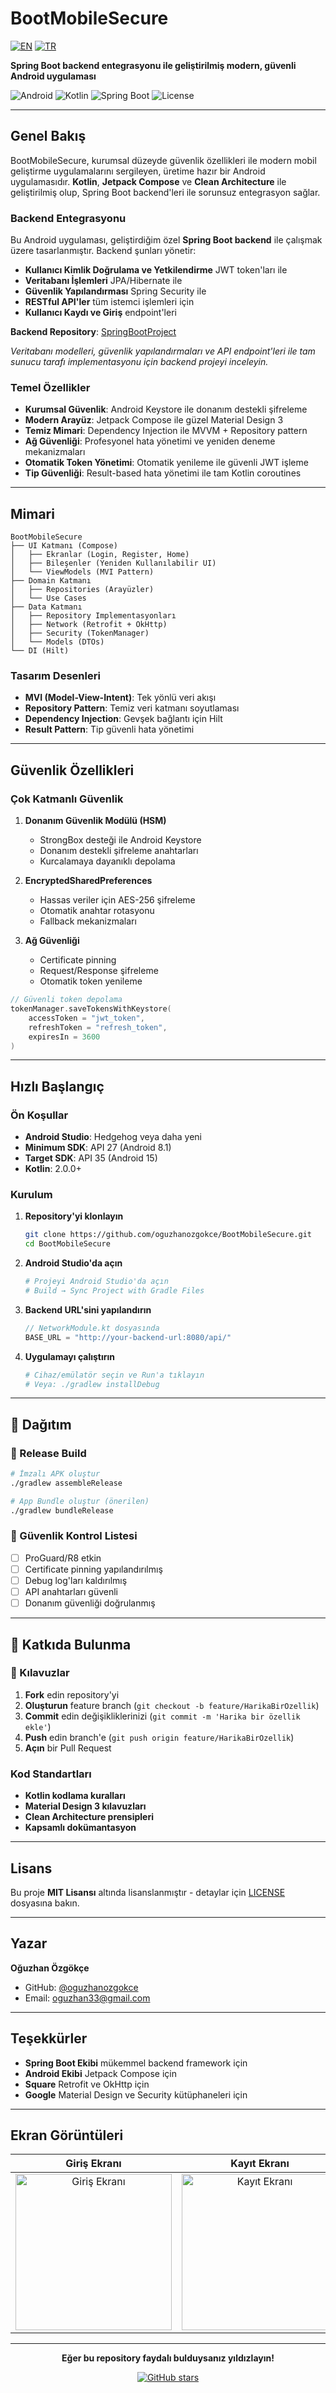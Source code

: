 # BootMobileSecure

[![EN](https://img.shields.io/badge/lang-en-blue.svg)](README.md)
[![TR](https://img.shields.io/badge/lang-tr-red.svg)](README_TR.md)

**Spring Boot backend entegrasyonu ile geliştirilmiş modern, güvenli Android uygulaması**

![Android](https://img.shields.io/badge/Android-API%2027+-green.svg)
![Kotlin](https://img.shields.io/badge/Kotlin-2.0.0-blue.svg)
![Spring Boot](https://img.shields.io/badge/Spring%20Boot-Compatible-brightgreen.svg)
![License](https://img.shields.io/badge/License-MIT-yellow.svg)

---

## Genel Bakış

BootMobileSecure, kurumsal düzeyde güvenlik özellikleri ile modern mobil geliştirme uygulamalarını
sergileyen, üretime hazır bir Android uygulamasıdır. **Kotlin**, **Jetpack Compose** ve **Clean
Architecture** ile geliştirilmiş olup, Spring Boot backend'leri ile sorunsuz entegrasyon sağlar.

### Backend Entegrasyonu

Bu Android uygulaması, geliştirdiğim özel **Spring Boot backend** ile çalışmak üzere tasarlanmıştır.
Backend şunları yönetir:

- **Kullanıcı Kimlik Doğrulama ve Yetkilendirme** JWT token'ları ile
- **Veritabanı İşlemleri** JPA/Hibernate ile
- **Güvenlik Yapılandırması** Spring Security ile
- **RESTful API'ler** tüm istemci işlemleri için
- **Kullanıcı Kaydı ve Giriş** endpoint'leri

**Backend Repository**: [SpringBootProject](https://github.com/oguzhanozgokce/SpringBootProject)

*Veritabanı modelleri, güvenlik yapılandırmaları ve API endpoint'leri ile tam sunucu tarafı
implementasyonu için backend projeyi inceleyin.*

### Temel Özellikler

- **Kurumsal Güvenlik**: Android Keystore ile donanım destekli şifreleme
- **Modern Arayüz**: Jetpack Compose ile güzel Material Design 3
- **Temiz Mimari**: Dependency Injection ile MVVM + Repository pattern
- **Ağ Güvenliği**: Profesyonel hata yönetimi ve yeniden deneme mekanizmaları
- **Otomatik Token Yönetimi**: Otomatik yenileme ile güvenli JWT işleme
- **Tip Güvenliği**: Result-based hata yönetimi ile tam Kotlin coroutines

---

## Mimari

```
BootMobileSecure
├── UI Katmanı (Compose)
│   ├── Ekranlar (Login, Register, Home)
│   ├── Bileşenler (Yeniden Kullanılabilir UI)
│   └── ViewModels (MVI Pattern)
├── Domain Katmanı
│   ├── Repositories (Arayüzler)
│   └── Use Cases
├── Data Katmanı
│   ├── Repository Implementasyonları
│   ├── Network (Retrofit + OkHttp)
│   ├── Security (TokenManager)
│   └── Models (DTOs)
└── DI (Hilt)
```

### Tasarım Desenleri

- **MVI (Model-View-Intent)**: Tek yönlü veri akışı
- **Repository Pattern**: Temiz veri katmanı soyutlaması
- **Dependency Injection**: Gevşek bağlantı için Hilt
- **Result Pattern**: Tip güvenli hata yönetimi

---

## Güvenlik Özellikleri

### Çok Katmanlı Güvenlik

1. **Donanım Güvenlik Modülü (HSM)**
    - StrongBox desteği ile Android Keystore
    - Donanım destekli şifreleme anahtarları
    - Kurcalamaya dayanıklı depolama

2. **EncryptedSharedPreferences**
    - Hassas veriler için AES-256 şifreleme
    - Otomatik anahtar rotasyonu
    - Fallback mekanizmaları

3. **Ağ Güvenliği**
    - Certificate pinning
    - Request/Response şifreleme
    - Otomatik token yenileme

```kotlin
// Güvenli token depolama
tokenManager.saveTokensWithKeystore(
    accessToken = "jwt_token",
    refreshToken = "refresh_token",
    expiresIn = 3600
)
```

---

## Hızlı Başlangıç

### Ön Koşullar

- **Android Studio**: Hedgehog veya daha yeni
- **Minimum SDK**: API 27 (Android 8.1)
- **Target SDK**: API 35 (Android 15)
- **Kotlin**: 2.0.0+

### Kurulum

1. **Repository'yi klonlayın**
   ```bash
   git clone https://github.com/oguzhanozgokce/BootMobileSecure.git
   cd BootMobileSecure
   ```

2. **Android Studio'da açın**
   ```bash
   # Projeyi Android Studio'da açın
   # Build → Sync Project with Gradle Files
   ```

3. **Backend URL'sini yapılandırın**
   ```kotlin
   // NetworkModule.kt dosyasında
   BASE_URL = "http://your-backend-url:8080/api/"
   ```

4. **Uygulamayı çalıştırın**
   ```bash
   # Cihaz/emülatör seçin ve Run'a tıklayın
   # Veya: ./gradlew installDebug
   ```

---

## 🚀 Dağıtım

### 📱 Release Build

```bash
# İmzalı APK oluştur
./gradlew assembleRelease

# App Bundle oluştur (önerilen)
./gradlew bundleRelease
```

### 🔐 Güvenlik Kontrol Listesi

- [ ] ProGuard/R8 etkin
- [ ] Certificate pinning yapılandırılmış
- [ ] Debug log'ları kaldırılmış
- [ ] API anahtarları güvenli
- [ ] Donanım güvenliği doğrulanmış

---

## 🤝 Katkıda Bulunma

### 📝 Kılavuzlar

1. **Fork** edin repository'yi
2. **Oluşturun** feature branch (`git checkout -b feature/HarikaBirOzellik`)
3. **Commit** edin değişikliklerinizi (`git commit -m 'Harika bir özellik ekle'`)
4. **Push** edin branch'e (`git push origin feature/HarikaBirOzellik`)
5. **Açın** bir Pull Request

### Kod Standartları

- **Kotlin kodlama kuralları**
- **Material Design 3 kılavuzları**
- **Clean Architecture prensipleri**
- **Kapsamlı dokümantasyon**

---

## Lisans

Bu proje **MIT Lisansı** altında lisanslanmıştır - detaylar için [LICENSE](LICENSE) dosyasına bakın.

---

## Yazar

**Oğuzhan Özgökçe**
- GitHub: [@oguzhanozgokce](https://github.com/oguzhanozgokce)
- Email: oguzhan33@gmail.com

---

## Teşekkürler

- **Spring Boot Ekibi** mükemmel backend framework için
- **Android Ekibi** Jetpack Compose için
- **Square** Retrofit ve OkHttp için
- **Google** Material Design ve Security kütüphaneleri için

---

## Ekran Görüntüleri

<div align="center">

|                           Giriş Ekranı                           |                            Kayıt Ekranı                             |                          Ana Sayfa                           |
|:----------------------------------------------------------------:|:-------------------------------------------------------------------:|:------------------------------------------------------------:|
| <img src="screenshot/Login.png" width="250" alt="Giriş Ekranı"/> | <img src="screenshot/Register.png" width="250" alt="Kayıt Ekranı"/> | <img src="screenshot/Home.png" width="250" alt="Ana Sayfa"/> |

</div>

---

<div align="center">

**Eğer bu repository faydalı bulduysanız yıldızlayın!**

[![GitHub stars](https://img.shields.io/github/stars/oguzhanozgokce/BootMobileSecure.svg?style=social&label=Star)](https://github.com/oguzhanozgokce/BootMobileSecure)

</div>